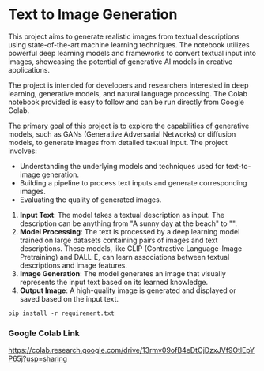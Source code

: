 # Text to Image Generation

This project aims to generate realistic images from textual descriptions using state-of-the-art machine learning techniques. The notebook utilizes powerful deep learning models and frameworks to convert textual input into images, showcasing the potential of generative AI models in creative applications.

The project is intended for developers and researchers interested in deep learning, generative models, and natural language processing. The Colab notebook provided is easy to follow and can be run directly from Google Colab.

The primary goal of this project is to explore the capabilities of generative models, such as GANs (Generative Adversarial Networks) or diffusion models, to generate images from detailed textual input. The project involves:

- Understanding the underlying models and techniques used for text-to-image generation.
- Building a pipeline to process text inputs and generate corresponding images.
- Evaluating the quality of generated images.

1. **Input Text**: The model takes a textual description as input. The description can be anything from "A sunny day at the beach" to "".
2. **Model Processing**: The text is processed by a deep learning model trained on large datasets containing pairs of images and text descriptions. These models, like CLIP (Contrastive Language-Image Pretraining) and DALL-E, can learn associations between textual descriptions and image features.
3. **Image Generation**: The model generates an image that visually represents the input text based on its learned knowledge.
4. **Output Image**: A high-quality image is generated and displayed or saved based on the input text.

```Code
pip install -r requirement.txt
```

### Google Colab Link

https://colab.research.google.com/drive/13rmv09ofB4eDtOjDzxJVf9OtlEpYP65j?usp=sharing
